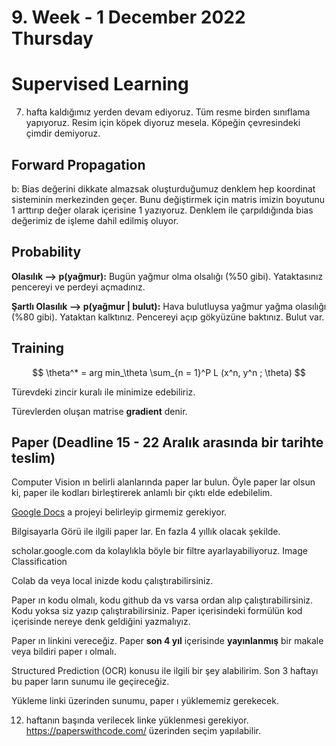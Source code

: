 # 9. Week - 1 December 2022 Thursday

# Supervised Learning
7. hafta kaldığımız yerden devam ediyoruz.
Tüm resme birden sınıflama yapıyoruz. Resim için köpek diyoruz mesela. Köpeğin çevresindeki çimdir demiyoruz.

## Forward Propagation

b: Bias değerini dikkate almazsak oluşturduğumuz denklem hep koordinat sisteminin merkezinden geçer.
Bunu değiştirmek için matris imizin boyutunu 1 arttırıp değer olarak içerisine 1 yazıyoruz. Denklem ile çarpıldığında bias değerimiz de işleme dahil edilmiş oluyor.


## Probability

**Olasılık --> p(yağmur):** Bugün yağmur olma olsalığı (%50 gibi). Yataktasınız pencereyi ve perdeyi açmadınız.

**Şartlı Olasılık --> p(yağmur | bulut):** Hava bulutluysa yağmur yağma olasılığı (%80 gibi). Yataktan kalktınız. Pencereyi açıp gökyüzüne baktınız. Bulut var.

## Training

$$ \theta^* = arg min_\theta \sum_{n = 1}^P L (x^n, y^n ; \theta) $$



Türevdeki zincir kuralı ile minimize edebiliriz.

Türevlerden oluşan matrise **gradient** denir.

## Paper (Deadline 15 - 22 Aralık arasında bir tarihte teslim)
Computer Vision ın belirli alanlarında paper lar bulun. Öyle paper lar olsun ki, paper ile kodları birleştirerek anlamlı bir çıktı elde edebilelim.

[Google Docs](https://docs.google.com/spreadsheets/d/1nS_wAyMKRuf39ktALgtfdW8qOj4sGzijGF_Rk6fl4v4/edit?usp=sharing) a projeyi belirleyip girmemiz gerekiyor.

Bilgisayarla Görü ile ilgili paper lar. En fazla 4 yıllık olacak şekilde.

scholar.google.com da kolaylıkla böyle bir filtre ayarlayabiliyoruz.
Image Classification

Colab da veya local inizde kodu çalıştırabilirsiniz.

Paper ın kodu olmalı, kodu github da vs varsa ordan alıp çalıştırabilirsiniz.
Kodu yoksa siz yazıp çalıştırabilirsiniz. Paper içerisindeki formülün
kod içerisinde nereye denk geldiğini yazmalıyız.

Paper ın linkini vereceğiz.
Paper **son 4 yıl** içerisinde **yayınlanmış** bir makale veya bildiri paper ı olmalı.

Structured Prediction (OCR) konusu ile ilgili bir şey alabilirim.
Son 3 haftayı bu paper ların sunumu ile geçireceğiz.

Yükleme linki üzerinden sunumu, paper ı yüklememiz gerekecek.

12. haftanın başında verilecek linke yüklenmesi gerekiyor.  
https://paperswithcode.com/ üzerinden seçim yapılabilir.
